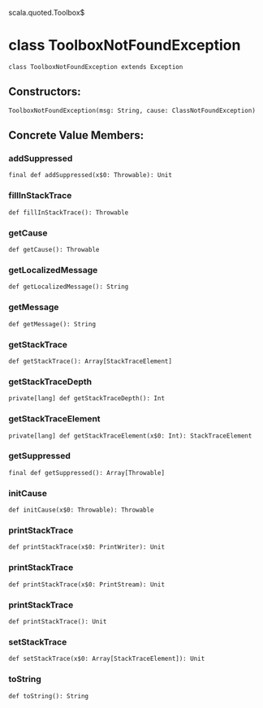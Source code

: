 scala.quoted.Toolbox$
# class ToolboxNotFoundException

<pre><code class="language-scala" >class ToolboxNotFoundException extends Exception</pre></code>
## Constructors:
<pre><code class="language-scala" >ToolboxNotFoundException(msg: String, cause: ClassNotFoundException)</pre></code>

## Concrete Value Members:
### addSuppressed
<pre><code class="language-scala" >final def addSuppressed(x$0: Throwable): Unit</pre></code>

### fillInStackTrace
<pre><code class="language-scala" >def fillInStackTrace(): Throwable</pre></code>

### getCause
<pre><code class="language-scala" >def getCause(): Throwable</pre></code>

### getLocalizedMessage
<pre><code class="language-scala" >def getLocalizedMessage(): String</pre></code>

### getMessage
<pre><code class="language-scala" >def getMessage(): String</pre></code>

### getStackTrace
<pre><code class="language-scala" >def getStackTrace(): Array[StackTraceElement]</pre></code>

### getStackTraceDepth
<pre><code class="language-scala" >private[lang] def getStackTraceDepth(): Int</pre></code>

### getStackTraceElement
<pre><code class="language-scala" >private[lang] def getStackTraceElement(x$0: Int): StackTraceElement</pre></code>

### getSuppressed
<pre><code class="language-scala" >final def getSuppressed(): Array[Throwable]</pre></code>

### initCause
<pre><code class="language-scala" >def initCause(x$0: Throwable): Throwable</pre></code>

### printStackTrace
<pre><code class="language-scala" >def printStackTrace(x$0: PrintWriter): Unit</pre></code>

### printStackTrace
<pre><code class="language-scala" >def printStackTrace(x$0: PrintStream): Unit</pre></code>

### printStackTrace
<pre><code class="language-scala" >def printStackTrace(): Unit</pre></code>

### setStackTrace
<pre><code class="language-scala" >def setStackTrace(x$0: Array[StackTraceElement]): Unit</pre></code>

### toString
<pre><code class="language-scala" >def toString(): String</pre></code>

